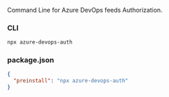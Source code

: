 Command Line for Azure DevOps feeds Authorization.

### CLI

```bash
npx azure-devops-auth
```

### package.json

```json
{
  "preinstall": "npx azure-devops-auth"
}
```
